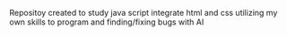Repositoy created to study java script integrate html and css
utilizing my own skills to program and finding/fixing bugs with AI
